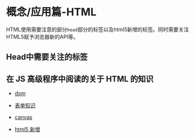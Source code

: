 # 概念/应用篇-HTML

HTML使用需要注意的部分`head`部分的标签以及html5新增的标签。同时需要关注HTML5赋予浏览器新的API等。

## Head中需要关注的标签


## 在 JS 高级程序中阅读的关于 HTML 的知识

- [dom](https://reading.xblcity.com/books/professional-javascript.html#%E7%AC%AC10%E7%AB%A0-dom)

- [表单知识](https://reading.xblcity.com/books/professional-javascript.html#%E7%AC%AC14%E7%AB%A0-%E8%A1%A8%E5%8D%95%E8%84%9A%E6%9C%AC)

- [canvas](https://reading.xblcity.com/books/professional-javascript.html#%E7%AC%AC15%E7%AB%A0-%E4%BD%BF%E7%94%A8canvas%E7%BB%98%E5%9B%BE)

- [html5 新增](https://reading.xblcity.com/books/professional-javascript.html#%E7%AC%AC16%E7%AB%A0-html5%E8%84%9A%E6%9C%AC%E7%BC%96%E7%A8%8B)
